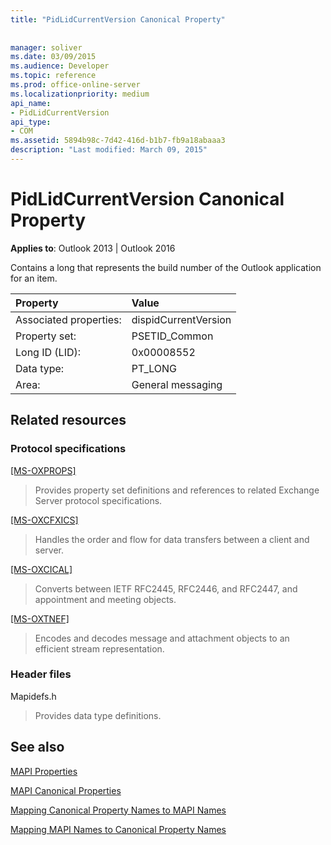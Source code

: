 ```yaml
---
title: "PidLidCurrentVersion Canonical Property"
 
 
manager: soliver
ms.date: 03/09/2015
ms.audience: Developer
ms.topic: reference
ms.prod: office-online-server
ms.localizationpriority: medium
api_name:
- PidLidCurrentVersion
api_type:
- COM
ms.assetid: 5894b98c-7d42-416d-b1b7-fb9a18abaaa3
description: "Last modified: March 09, 2015"
---
```


# PidLidCurrentVersion Canonical Property

  
  
**Applies to**: Outlook 2013 | Outlook 2016 
  
Contains a long that represents the build number of the Outlook application for an item.
  
|Property|Value|
|:-----|:-----|
|Associated properties:  <br/> |dispidCurrentVersion  <br/> |
|Property set:  <br/> |PSETID_Common  <br/> |
|Long ID (LID):  <br/> |0x00008552  <br/> |
|Data type:  <br/> |PT_LONG  <br/> |
|Area:  <br/> |General messaging  <br/> |
   
## Related resources

### Protocol specifications

[[MS-OXPROPS]](https://msdn.microsoft.com/library/f6ab1613-aefe-447d-a49c-18217230b148%28Office.15%29.aspx)
  
> Provides property set definitions and references to related Exchange Server protocol specifications.
    
[[MS-OXCFXICS]](https://msdn.microsoft.com/library/b9752f3d-d50d-44b8-9e6b-608a117c8532%28Office.15%29.aspx)
  
> Handles the order and flow for data transfers between a client and server.
    
[[MS-OXCICAL]](https://msdn.microsoft.com/library/a685a040-5b69-4c84-b084-795113fb4012%28Office.15%29.aspx)
  
> Converts between IETF RFC2445, RFC2446, and RFC2447, and appointment and meeting objects.
    
[[MS-OXTNEF]](https://msdn.microsoft.com/library/1f0544d7-30b7-4194-b58f-adc82f3763bb%28Office.15%29.aspx)
  
> Encodes and decodes message and attachment objects to an efficient stream representation.
    
### Header files

Mapidefs.h
  
> Provides data type definitions.
    
## See also



[MAPI Properties](mapi-properties.md)
  
[MAPI Canonical Properties](mapi-canonical-properties.md)
  
[Mapping Canonical Property Names to MAPI Names](mapping-canonical-property-names-to-mapi-names.md)
  
[Mapping MAPI Names to Canonical Property Names](mapping-mapi-names-to-canonical-property-names.md)

